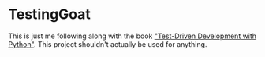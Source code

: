 # TestingGoat
This is just me following along with the book ["Test-Driven Development with Python"](http://www.obeythetestinggoat.com/).
This project shouldn't actually be used for anything.

